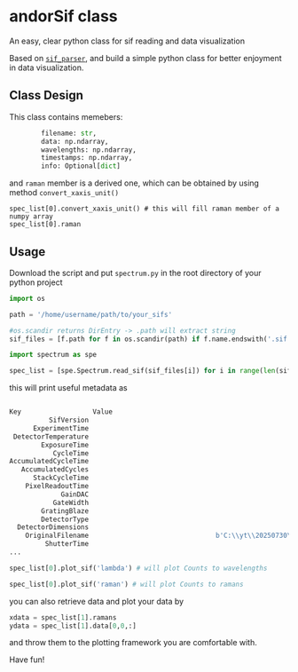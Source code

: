 # andorSif class
An easy, clear python class for sif reading and data visualization 

Based on [`sif_parser`](https://github.com/fujiisoup/sif_parser), and build a simple python class for better enjoyment in data visualization.

## Class Design

This class contains memebers:
```python
        filename: str,
        data: np.ndarray,
        wavelengths: np.ndarray,
        timestamps: np.ndarray,
        info: Optional[dict] 
```
and `raman` member is a derived one, which can be obtained by using method `convert_xaxis_unit()`
```
spec_list[0].convert_xaxis_unit() # this will fill raman member of a numpy array
spec_list[0].raman
```


## Usage

Download the script and put `spectrum.py` in the root directory of your python project

```python
import os 

path = '/home/username/path/to/your_sifs'

#os.scandir returns DirEntry -> .path will extract string
sif_files = [f.path for f in os.scandir(path) if f.name.endswith('.sif')]

import spectrum as spe 

spec_list = [spe.Spectrum.read_sif(sif_files[i]) for i in range(len(sif_files))]
```
this will print useful metadata as 

```python

Key                  Value                                                                               
          SifVersion                                                                                65567
      ExperimentTime                                                                           1753840979
 DetectorTemperature                                                                                -65.0
        ExposureTime                                                                                 30.0
           CycleTime                                                                              30.0447
AccumulatedCycleTime                                                                              30.0447
   AccumulatedCycles                                                                                    1
      StackCycleTime                                                                               901.34
    PixelReadoutTime                                                                              0.00001
             GainDAC                                                                                  2.0
           GateWidth                                                                                  0.0
        GratingBlaze                                                                             0.000008
        DetectorType                                                                           DU420_BEX2
  DetectorDimensions                                                                          (1024, 256)
    OriginalFilename                                b'C:\\yt\\20250730\\mos2_gr_0OD_0.56mW_30s_ram_2.sif'
         ShutterTime                                                                           (0.0, 0.0)
...

```

```python
spec_list[0].plot_sif('lambda') # will plot Counts to wavelengths

spec_list[0].plot_sif('raman') # will plot Counts to ramans

```

you can also retrieve data and plot your data by
```python
xdata = spec_list[1].ramans
ydata = spec_list[1].data[0,0,:]
```
and throw them to the plotting framework you are comfortable with.

Have fun!
